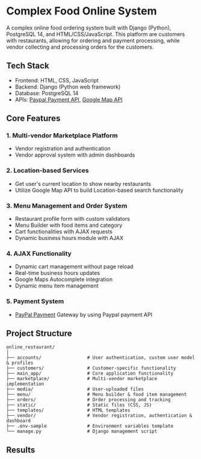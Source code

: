 # Complex Food Online System

A complex online food ordering system built with Django (Python), PostgreSQL 14, and HTML/CSS/JavaScript. This platform are customers with restaurants, allowing for ordering and payment processing, while vendor collecting and processing orders for the customers.

## Tech Stack
- Frontend: HTML, CSS, JavaScript
- Backend: Django (Python web framework)
- Database: PostgreSQL 14
- APIs: [Paypal Payment API](https://developer.paypal.com/dashboard), [Google Map API](https://console.cloud.google.com/) 

## Core Features
### 1. Multi-vendor Marketplace Platform
- Vendor registration and authentication
- Vendor approval system with admin dashboards
### 2. Location-based Services
- Get user's current location to show nearby restaurants
- Utilize Google Map API to build Location-based search functionality
### 3. Menu Management and Order System
- Restaurant profile form with custom validators
- Menu Builder with food items and category
- Cart functionalities with AJAX requests
- Dynamic business hours module with AJAX
### 4. AJAX Functionality
- Dynamic cart management without page reload
- Real-time business hours updates
- Google Maps Autocomplete integration
- Dynamic menu item management
### 5. Payment System
- [PayPal Payment](https://developer.paypal.com/demo/checkout/#/pattern/server) Gateway by using Paypal payment API

## Project Structure
```
online_restaurant/
│
├── accounts/                 # User authentication, custom user model & profiles
├── customers/                # Customer-specific functionality
├── main_app/                 # Core application functionality
├── marketplace/              # Multi-vendor marketplace implementation
├── media/                    # User-uploaded files
├── menu/                     # Menu builder & food item management
├── orders/                   # Order processing and tracking
├── static/                   # Static files (CSS, JS)
├── templates/                # HTML templates
├── vendor/                   # Vendor registration, authentication & dashboard
├── .env-sample               # Environment variables template
└── manage.py                 # Django management script
```

## Results
